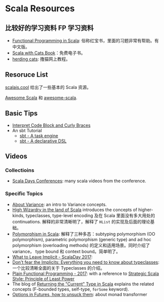 # Scala Resources

## 比较好的学习资料 FP 学习资料

- [Functional Programming in Scala](https://www.manning.com/books/functional-programming-in-scala): 俗称红宝书，里面的习题非常有帮助。有中文版。
- [Scala with Cats Book](https://underscore.io/books/scala-with-cats/)：免费电子书。
- [herding cats](http://eed3si9n.com/herding-cats/): 撸猫网上教程。

## Resoruce List

[scalais.cool](http://www.scalais.cool/) 给出了一些基本的 Scala 资源。

[Awesome Scala](https://github.com/lauris/awesome-scala) 和 [awesome-scala](https://github.com/uhub/awesome-scala).

## Basic Tips

- [Interpret Code Block and Curly Braces](https://www.geekabyte.io/2018/03/an-alternative-way-to-interpret-usage.html)
- An sbt Tutorial
  - [sbt - A task engine](https://jazzy.id.au/2015/03/03/sbt-task-engine.html)
  - [sbt - A declarative DSL](https://jazzy.id.au/2015/03/04/sbt-declarative-dsl.html)

## Videos

### Collectioins

- [Scala Days Conferences](https://www.youtube.com/channel/UCOHg8YCiyMVRRxb3mJT_0Mg): many scala videos from the conference.

### Specific Topics

- [About Variance](https://francistoth.github.io/2020/02/12/variance.html): an intro to Variance concepts.
- [High Wizardry in the land of Scala](https://vimeo.com/28793245) introduces the concepts of higher-kinds, typeclasses, type-level encoding 及在 Scala 里面没有多大用处的 continuations. 解释的非常清晰明了，解释了 `HList` 的实现及后面的理论基础。
- [Polymorphism in Scala](https://youtu.be/-SA1Ui283Qc): 解释了三种多态：subtyping polymorphism (OO polymorphism), parametric polymorphism (generic type) and ad hoc polymorphism (overloading methods) 的定义和适用场景。同时介绍了 variance， type bound 和 context bound。简单明了。
- [What to Leave Implicit - ScalaDay 2017](https://www.youtube.com/watch?v=Oij5V7LQJsA):
- [Don't fear the Implicits: Everything you need to know about typeclasses](https://youtu.be/1e9tcymPl7w): 一个比较清晰全面的关于 Typeclasses 的介绍。
- [Plain Functional Programming - 2017](https://www.youtube.com/watch?v=YXDm3WHZT5g): with a reference to [Strategic Scala Style: Principle of Least Power](http://www.lihaoyi.com/post/StrategicScalaStylePrincipleofLeastPower.html)
- The blog of [Returning the "Current" Type in Scala](https://tpolecat.github.io/2015/04/29/f-bounds.html) explains the related concepts (F-bounded types, self-type, `forSome` keyword).
- [Options in Futures, how to unsuck them](https://www.youtube.com/watch?v=hGMndafDcc8): about monad transformer
